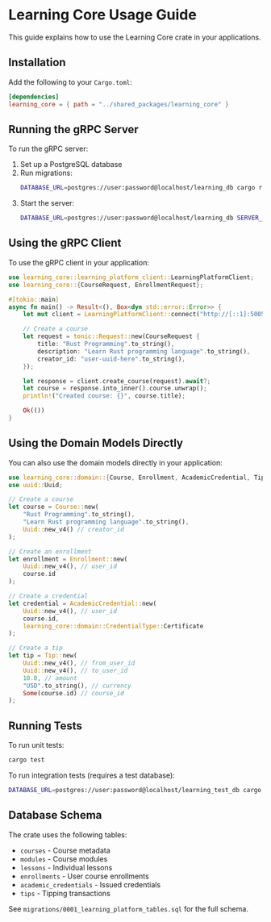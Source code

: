 # Learning Core Usage Guide

This guide explains how to use the Learning Core crate in your applications.

## Installation

Add the following to your `Cargo.toml`:

```toml
[dependencies]
learning_core = { path = "../shared_packages/learning_core" }
```

## Running the gRPC Server

To run the gRPC server:

1. Set up a PostgreSQL database
2. Run migrations:
   ```bash
   DATABASE_URL=postgres://user:password@localhost/learning_db cargo run --bin migrate
   ```
3. Start the server:
   ```bash
   DATABASE_URL=postgres://user:password@localhost/learning_db SERVER_ADDRESS=127.0.0.1:50052 cargo run --bin grpc_server
   ```

## Using the gRPC Client

To use the gRPC client in your application:

```rust
use learning_core::learning_platform_client::LearningPlatformClient;
use learning_core::{CourseRequest, EnrollmentRequest};

#[tokio::main]
async fn main() -> Result<(), Box<dyn std::error::Error>> {
    let mut client = LearningPlatformClient::connect("http://[::1]:50052").await?;

    // Create a course
    let request = tonic::Request::new(CourseRequest {
        title: "Rust Programming".to_string(),
        description: "Learn Rust programming language".to_string(),
        creator_id: "user-uuid-here".to_string(),
    });

    let response = client.create_course(request).await?;
    let course = response.into_inner().course.unwrap();
    println!("Created course: {}", course.title);

    Ok(())
}
```

## Using the Domain Models Directly

You can also use the domain models directly in your application:

```rust
use learning_core::domain::{Course, Enrollment, AcademicCredential, Tip};
use uuid::Uuid;

// Create a course
let course = Course::new(
    "Rust Programming".to_string(),
    "Learn Rust programming language".to_string(),
    Uuid::new_v4() // creator_id
);

// Create an enrollment
let enrollment = Enrollment::new(
    Uuid::new_v4(), // user_id
    course.id
);

// Create a credential
let credential = AcademicCredential::new(
    Uuid::new_v4(), // user_id
    course.id,
    learning_core::domain::CredentialType::Certificate
);

// Create a tip
let tip = Tip::new(
    Uuid::new_v4(), // from_user_id
    Uuid::new_v4(), // to_user_id
    10.0, // amount
    "USD".to_string(), // currency
    Some(course.id) // course_id
);
```

## Running Tests

To run unit tests:

```bash
cargo test
```

To run integration tests (requires a test database):

```bash
DATABASE_URL=postgres://user:password@localhost/learning_test_db cargo test
```

## Database Schema

The crate uses the following tables:

- `courses` - Course metadata
- `modules` - Course modules
- `lessons` - Individual lessons
- `enrollments` - User course enrollments
- `academic_credentials` - Issued credentials
- `tips` - Tipping transactions

See `migrations/0001_learning_platform_tables.sql` for the full schema.